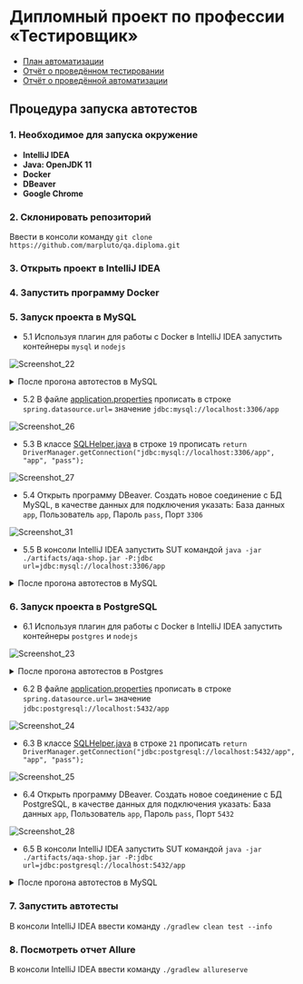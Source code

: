 # Дипломный проект по профессии «Тестировщик»
- [План автоматизации](https://github.com/marpluto/qa.diploma/blob/master/Plan.md)
- [Отчёт о проведённом тестировании](https://github.com/marpluto/qa.diploma/blob/master/report/Report.md)
- [Отчёт о проведённой автоматизации](https://github.com/marpluto/qa.diploma/blob/master/report/Summary.md)

## Процедура запуска автотестов
### 1. Необходимое для запуска окружение
- **IntelliJ IDEA**
- **Java: OpenJDK 11**
- **Docker**
- **DBeaver**
- **Google Chrome**

### 2. Склонировать репозиторий
Ввести в консоли команду `git clone https://github.com/marpluto/qa.diploma.git`

### 3. Открыть проект в IntelliJ IDEA

### 4. Запустить программу Docker

### 5. Запуск проекта в MySQL
- 5.1 Используя плагин для работы с Docker в IntelliJ IDEA запустить контейнеры `mysql` и `nodejs`

![Screenshot_22](https://github.com/marpluto/qa.diploma/assets/120597031/1017d250-e19b-401e-a47c-916d04539c6b)


<details><summary>После прогона автотестов в MySQL</summary>
  Завершить работу контейнеров командой Down
</details>


- 5.2 В файле [application.properties](application.properties) прописать в строке `spring.datasource.url=` значение `jdbc:mysql://localhost:3306/app`

![Screenshot_26](https://github.com/marpluto/qa.diploma/assets/120597031/b8cd8a0f-e341-4e1f-9ec3-1e09d82a6da9)

- 5.3 В классе [SQLHelper.java](src%2Ftest%2Fjava%2Fru%2Fnetology%2Fdata%2FSQLHelper.java) в строке `19` прописать `return DriverManager.getConnection("jdbc:mysql://localhost:3306/app", "app", "pass");`

![Screenshot_27](https://github.com/marpluto/qa.diploma/assets/120597031/b7ce788b-e81d-4250-bf8e-7630f1a7b7ef)


- 5.4 Открыть программу DBeaver. Создать новое соединение с БД MySQL, в качестве данных для подключения указать: База данных `app`, Пользователь `app`, Пароль `pass`, Порт `3306`

![Screenshot_31](https://github.com/marpluto/qa.diploma/assets/120597031/2c14be72-5509-4bf4-9f7c-31c8d64ca359)


- 5.5 В консоли IntelliJ IDEA запустить SUT командой `java -jar ./artifacts/aqa-shop.jar -P:jdbc url=jdbc:mysql://localhost:3306/app`
<details><summary>После прогона автотестов в MySQL</summary>
Завершить работу SUT, можно использовать сочетание клавиш ctrl+C (cmd+C для macOS).
</details> 

### 6. Запуск проекта в PostgreSQL
- 6.1 Используя плагин для работы с Docker в IntelliJ IDEA запустить контейнеры `postgres` и `nodejs`

![Screenshot_23](https://github.com/marpluto/qa.diploma/assets/120597031/d636f843-3b15-4099-ac5b-ae9ac5f8fa83)


<details><summary>После прогона автотестов в Postgres</summary>
Завершить работу контейнеров командой Down.
</details>

- 6.2 В файле [application.properties](application.properties) прописать в строке `spring.datasource.url=` значение `jdbc:postgresql://localhost:5432/app`

![Screenshot_24](https://github.com/marpluto/qa.diploma/assets/120597031/b908bb50-a13c-4a48-9247-5e6c5b63626b)


- 6.3 В классе [SQLHelper.java](src%2Ftest%2Fjava%2Fru%2Fnetology%2Fdata%2FSQLHelper.java) в строке `21` прописать `return DriverManager.getConnection("jdbc:postgresql://localhost:5432/app", "app", "pass");`

![Screenshot_25](https://github.com/marpluto/qa.diploma/assets/120597031/1e7f6711-5c7d-4d85-98ee-161388ba664b)


- 6.4 Открыть программу DBeaver. Создать новое соединение с БД PostgreSQL, в качестве данных для подключения указать: База данных `app`, Пользователь `app`, Пароль `pass`, Порт `5432`

![Screenshot_28](https://github.com/marpluto/qa.diploma/assets/120597031/dddcb3c6-a024-470a-b6c1-36d986094494)


- 6.5 В консоли IntelliJ IDEA запустить SUT командой `java -jar ./artifacts/aqa-shop.jar -P:jdbc url=jdbc:postgresql://localhost:5432/app`
<details><summary>После прогона автотестов в MySQL</summary>
Завершить работу SUT, можно использовать сочетание клавиш ctrl+C (cmd+C для macOS).
</details>

### 7. Запустить автотесты
В консоли IntelliJ IDEA ввести команду `./gradlew clean test --info`

### 8. Посмотреть отчет Allure
В консоли IntelliJ IDEA ввести команду `./gradlew allureserve`
